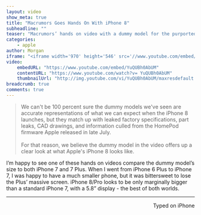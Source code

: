 ```yaml
---
layout: video
show_meta: true
title: "Macrumors Goes Hands On With iPhone 8"
subheadline: ""
teaser: "Macrumors’ hands on video with a dummy model for the purported iPhone 8/Pro"
categories:
    - apple
author: Morgan
iframe: "<iframe width='970' height='546' src='//www.youtube.com/embed/YuQUBh0AbUM' frameborder='0' allowfullscreen></iframe>"
video:
    embedURL: "https://www.youtube.com/embed/YuQUBh0AbUM"
    contentURL: "https://www.youtube.com/watch?v= YuQUBh0AbUM"
    thumbnailUrl: "http://img.youtube.com/vi/YuQUBh0AbUM/maxresdefault.jpg"
breadcrumb: true
comments: true
---
```


> We can't be 100 percent sure the dummy models we've seen are accurate representations of what we can expect when the iPhone 8 launches, but they match up with leaked factory specifications, part leaks, CAD drawings, and information culled from the HomePod firmware Apple released in late July.
<br><br>
For that reason, we believe the dummy model in the video offers up a clear look at what Apple's iPhone 8 looks like.

I’m happy to see one of these hands on videos compare the dummy model’s size to both iPhone 7 and 7 Plus. When I went from iPhone 6 Plus to iPhone 7, I was happy to have a much smaller phone, but it was bittersweet to lose the Plus’ massive screen. iPhone 8/Pro looks to be only marginally bigger than a standard iPhone 7, with a 5.8” display - the best of both worlds.

---
<p align="right">Typed on iPhone</p>
